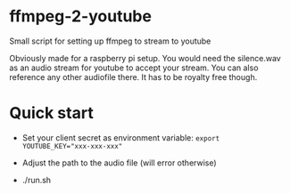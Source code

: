# ffmpeg-2-youtube
Small script for setting up ffmpeg to stream to youtube

Obviously made for a raspberry pi setup.
You would need the silence.wav as an audio stream for youtube to accept your stream. You can also reference any other audiofile there. It has to be royalty free though.

# Quick start
- Set your client secret as environment variable:
``` export YOUTUBE_KEY="xxx-xxx-xxx" ```

- Adjust the path to the audio file (will error otherwise)
- ./run.sh
